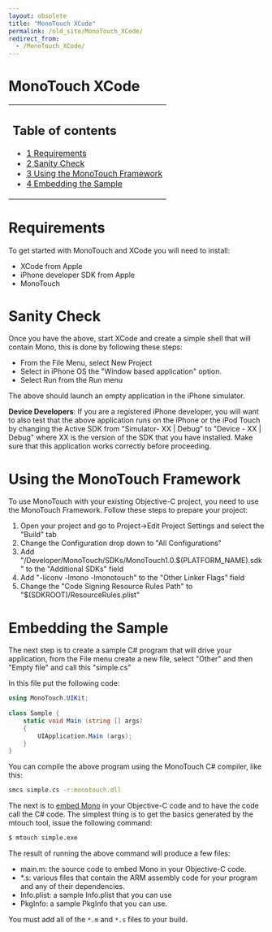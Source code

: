 ```yaml
---
layout: obsolete
title: "MonoTouch XCode"
permalink: /old_site/MonoTouch_XCode/
redirect_from:
  - /MonoTouch_XCode/
---
```


MonoTouch XCode
===============

<table>
<col width="100%" />
<tbody>
<tr class="odd">
<td align="left"><h2>Table of contents</h2>
<ul>
<li><a href="#Requirements">1 Requirements</a></li>
<li><a href="#Sanity_Check">2 Sanity Check</a></li>
<li><a href="#Using_the_MonoTouch_Framework">3 Using the MonoTouch Framework</a></li>
<li><a href="#Embedding_the_Sample">4 Embedding the Sample</a></li>
</ul></td>
</tr>
</tbody>
</table>

Requirements
============

To get started with MonoTouch and XCode you will need to install:

-   XCode from Apple
-   iPhone developer SDK from Apple
-   MonoTouch

Sanity Check
============

Once you have the above, start XCode and create a simple shell that will contain Mono, this is done by following these steps:

-   From the File Menu, select New Project
-   Select in iPhone OS the "Window based application" option.
-   Select Run from the Run menu

The above should launch an empty application in the iPhone simulator.

**Device Developers**: If you are a registered iPhone developer, you will want to also test that the above application runs on the iPhone or the iPod Touch by changing the Active SDK from "Simulator- XX | Debug" to "Device - XX | Debug" where XX is the version of the SDK that you have installed. Make sure that this application works correctly before proceeding.

Using the MonoTouch Framework
=============================

To use MonoTouch with your existing Objective-C project, you need to use the MonoTouch Framework. Follow these steps to prepare your project:

1.  Open your project and go to Project-\>Edit Project Settings and select the "Build" tab
2.  Change the Configuration drop down to "All Configurations"
3.  Add "/Developer/MonoTouch/SDKs/MonoTouch1.0.\$(PLATFORM\_NAME).sdk" to the "Additional SDKs" field
4.  Add "-liconv -lmono -lmonotouch" to the "Other Linker Flags" field
5.  Change the "Code Signing Resource Rules Path" to "\$(SDKROOT)/ResourceRules.plist"

Embedding the Sample
====================

The next step is to create a sample C\# program that will drive your application, from the File menu create a new file, select "Other" and then "Empty file" and call this "simple.cs"

In this file put the following code:

``` csharp
using MonoTouch.UIKit;
 
class Sample {
    static void Main (string [] args)
    {
        UIApplication.Main (args);
    }
}
```

You can compile the above program using the MonoTouch C\# compiler, like this:

``` bash
smcs simple.cs -r:monotouch.dll
```

The next is to [embed Mono]({{site.github.url}}/old_site/Embedding_Mono "Embedding Mono") in your Objective-C code and to have the code call the C\# code. The simplest thing is to get the basics generated by the mtouch tool, issue the following command:

``` bash
$ mtouch simple.exe
```

The result of running the above command will produce a few files:

-   main.m: the source code to embed Mono in your Objective-C code.
-   \*.s: various files that contain the ARM assembly code for your program and any of their dependencies.
-   Info.plist: a sample Info.plist that you can use
-   PkgInfo: a sample PkgInfo that you can use.

You must add all of the `*.m` and `*.s` files to your build.

